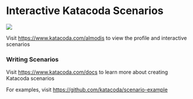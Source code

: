 # Interactive Katacoda Scenarios

[![](http://shields.katacoda.com/katacoda/almodis/count.svg)](https://www.katacoda.com/almodis "Get your profile on Katacoda.com")

Visit https://www.katacoda.com/almodis to view the profile and interactive scenarios

### Writing Scenarios
Visit https://www.katacoda.com/docs to learn more about creating Katacoda scenarios

For examples, visit https://github.com/katacoda/scenario-example
